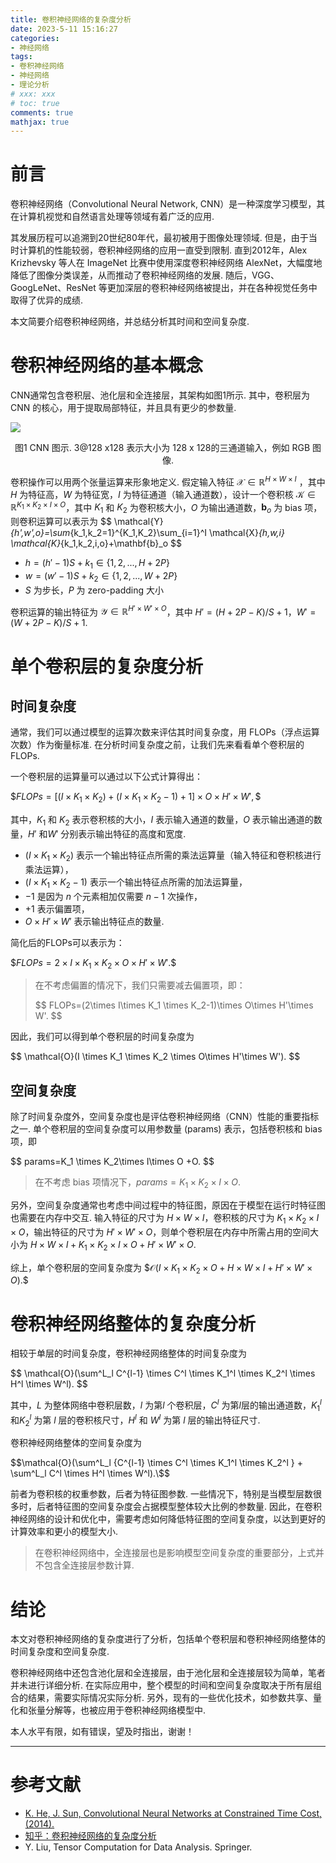 ```yaml
---
title: 卷积神经网络的复杂度分析
date: 2023-5-11 15:16:27
categories:
- 神经网络
tags:
- 卷积神经网络
- 神经网络
- 理论分析
# xxx: xxx
# toc: true
comments: true
mathjax: true
---
```

# 前言

卷积神经网络（Convolutional Neural Network, CNN）是一种深度学习模型，其在计算机视觉和自然语言处理等领域有着广泛的应用.

其发展历程可以追溯到20世纪80年代，最初被用于图像处理领域. 但是，由于当时计算机的性能较弱，卷积神经网络的应用一直受到限制. 直到2012年，Alex Krizhevsky 等人在 ImageNet 比赛中使用深度卷积神经网络 AlexNet，大幅度地降低了图像分类误差，从而推动了卷积神经网络的发展. 随后，VGG、GoogLeNet、ResNet 等更加深层的卷积神经网络被提出，并在各种视觉任务中取得了优异的成绩.

本文简要介绍卷积神经网络，并总结分析其时间和空间复杂度.

<!-- more -->

# 卷积神经网络的基本概念

CNN通常包含卷积层、池化层和全连接层，其架构如图1所示.  其中，卷积层为 CNN 的核心，用于提取局部特征，并且具有更少的参数量.

![](cnnGraphic.png)

<center>图1 CNN 图示.  3@128 x128 表示大小为 128 x 128的三通道输入，例如 RGB 图像. </center>

卷积操作可以用两个张量运算来形象地定义. 假定输入特征 $\mathcal{X} \in \mathbb{R}^{H \times W \times I}$ ，其中 $H$ 为特征高，$W$ 为特征宽，$I$ 为特征通道（输入通道数），设计一个卷积核 $\mathcal{K}\in\mathbb{R}^{K_1\times K_2 \times I\times O}$，其中  $K_1$ 和 $K_2$ 为卷积核大小，$O$ 为输出通道数，$\mathbf{b}_o$ 为 bias 项，则卷积运算可以表示为
\$$ \mathcal{Y}_{h',w',o}=\sum_{k_1,k_2=1}^{K_1,K_2}\sum_{i=1}^I \mathcal{X}_{h,w,i} \mathcal{K}_{k_1,k_2,i,o}+\mathbf{b}_o \$$
* $h=(h'-1)S+k_1\in \{1,2,. . . ,H+2P\}$
* $w=(w'-1)S+k_2\in \{1,2,. . . ,W+2P\}$
* $S$ 为步长，$P$ 为 zero-padding 大小

卷积运算的输出特征为 $\mathcal{Y} \in \mathbb{R}^{H'\times W'\times O}$，其中 $H'=(H+2P-K)/S+1$，$W'=(W+2P-K)/S+1$.

# 单个卷积层的复杂度分析

## 时间复杂度

通常，我们可以通过模型的运算次数来评估其时间复杂度，用 FLOPs（浮点运算次数）作为衡量标准. 在分析时间复杂度之前，让我们先来看看单个卷积层的 FLOPs.

一个卷积层的运算量可以通过以下公式计算得出：

\$$FLOPs = [(I × K_1 × K_2) + (I × K_1 × K_2 - 1) + 1] × O × H' × W',\$$

其中，$K_1$ 和 $K_2$ 表示卷积核的大小，$I$ 表示输入通道的数量，$O$ 表示输出通道的数量，$H'$ 和$W'$ 分别表示输出特征的高度和宽度.

* $(I × K_1 × K_2)$ 表示一个输出特征点所需的乘法运算量（输入特征和卷积核进行乘法运算），
* $(I × K_1 × K_2 - 1)$ 表示一个输出特征点所需的加法运算量，
* $-1$ 是因为 $n$ 个元素相加仅需要 $n-1$ 次操作，
* $+1$ 表示偏置项，
* $O × H' × W'$ 表示输出特征点的数量.

简化后的FLOPs可以表示为：

\$$FLOPs=2\times I\times K_1 \times K_2\times O\times H'\times W'.\$$

> 在不考虑偏置的情况下，我们只需要减去偏置项，即：
>
> \$$
> FLOPs=(2\times I\times K_1 \times K_2-1)\times O\times H'\times W'.
> \$$

因此，我们可以得到单个卷积层的时间复杂度为

\$$
\mathcal{O}(I \times K_1 \times K_2 \times O\times H'\times W').
\$$

## 空间复杂度

除了时间复杂度外，空间复杂度也是评估卷积神经网络（CNN）性能的重要指标之一. 单个卷积层的空间复杂度可以用参数量 (params) 表示，包括卷积核和 bias 项，即

\$$
params=K_1 \times K_2\times I\times O +O.
\$$

> 在不考虑 bias 项情况下，$params= K_1 \times K_2 \times I \times O$.

另外，空间复杂度通常也考虑中间过程中的特征图，原因在于模型在运行时特征图也需要在内存中交互.
输入特征的尺寸为 $H\times W\times I$，卷积核的尺寸为 $K_1\times K_2\times I\times O$，输出特征的尺寸为 $H'\times W'\times O$，则单个卷积层在内存中所需占用的空间大小为 $H\times W\times I + K_1\times K_2\times I\times O + H'\times W'\times O$.

综上，单个卷积层的空间复杂度为
\$$\mathcal{O}(I\times K_1 \times K_2 \times O + H\times W\times I + H'\times W'\times O).\$$


# 卷积神经网络整体的复杂度分析

相较于单层的时间复杂度，卷积神经网络整体的时间复杂度为

\$$
\mathcal{O}(\sum^L_l C^{l-1} \times C^l \times K_1^l \times K_2^l \times  H^l \times W^l).
\$$

其中，$L$ 为整体网络中卷积层数，$l$ 为第$l$ 个卷积层，$C^l$ 为第$l$层的输出通道数，$K^l_1$ 和$K^l_2$ 为第 $l$ 层的卷积核尺寸，$H^l$ 和 $W^l$ 为第 $l$ 层的输出特征尺寸.

卷积神经网络整体的空间复杂度为

\$$\mathcal{O}(\sum^L_l {C^{l-1} \times C^l \times K_1^l \times K_2^l } + \sum^L_l  C^l \times H^l \times W^l).\$$

前者为卷积核的权重参数，后者为特征图参数. 一些情况下，特别是当模型层数很多时，后者特征图的空间复杂度会占据模型整体较大比例的参数量. 因此，在卷积神经网络的设计和优化中，需要考虑如何降低特征图的空间复杂度，以达到更好的计算效率和更小的模型大小.

> 在卷积神经网络中，全连接层也是影响模型空间复杂度的重要部分，上式并不包含全连接层参数计算.

# 结论

本文对卷积神经网络的复杂度进行了分析，包括单个卷积层和卷积神经网络整体的时间复杂度和空间复杂度.

卷积神经网络中还包含池化层和全连接层，由于池化层和全连接层较为简单，笔者并未进行详细分析. 在实际应用中，整个模型的时间和空间复杂度取决于所有层组合的结果，需要实际情况实际分析. 另外，现有的一些优化技术，如参数共享、量化和张量分解等，也被应用于卷积神经网络模型中.

本人水平有限，如有错误，望及时指出，谢谢！

---

# 参考文献

- [K. He, J. Sun, Convolutional Neural Networks at Constrained Time Cost, (2014).](https://doi.org/10.48550/arXiv.1412.1710)
- [知乎：卷积神经网络的复杂度分析](https://zhuanlan.zhihu.com/p/31575074)
- Y. Liu, Tensor Computation for Data Analysis. Springer.
